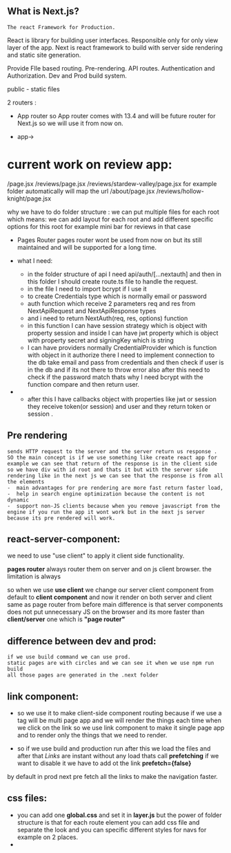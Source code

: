 ## What is Next.js?

    The react Framework for Production.

React is library for building user interfaces. Responsible only for only view layer of the app.
Next is react framework to build with server side rendering and static site generation.

Provide FIle based routing.
Pre-rendering.
API routes.
Authentication and Authorization.
Dev and Prod build system.

public - static files

2 routers :

- App router
  so App router comes with 13.4 and will be future router for Next.js
  so we will use it from now on.

- app->

# current work on review app:

/page.jsx
/reviews/page.jsx
/reviews/stardew-valley/page.jsx for example folder automatically will map the url
/about/page.jsx
/reviews/hollow-knight/page.jsx

why we have to do folder structure :
we can put multiple files for each root which means:
we can add layout for each root and add different specific options for this root for example mini bar for reviews in that case

- Pages Router
  pages router wont be used from now on but its still maintained and will be supported for a long time.

- what I need:
  - in the folder structure of api I need api/auth/[...nextauth] and then in this folder I should create route.ts file to handle the request.
  - in the file I need to import bcrypt if I use it
  - to create Credentials type which is normally email or password
  - auth function which receive 2 parameters req and res from NextApiRequest and NextApiResponse types
  - and i need to return NextAuth(req, res, options) function
  - in this function I can have session strategy which is object with property session and inside I can have jwt property which is object with property secret and signingKey which is string
  - I can have providers normally CredentialProvider which is function with object in it authorize there I need to implement connection to the db take email and pass from credentials and then check if user is in the db and if its not there to throw error also after this need to check if the password match thats why I need bcrypt with the function compare and then return user.
- - after this I have callbacks object with properties like jwt or session they receive token(or session) and user and they return token or session .

## Pre rendering

    sends HTTP request to the server and the server return us response .
    SO the main concept is if we use something like create react app for example we can see that return of the response is in the client side so we have div with id root and thats it but with the server side rendering like in the next js we can see that the response is from all the elements
    -  main advantages for pre rendering are more fast return faster load,
    -  help in search engine optimization because the content is not dynamic
    -  support non-JS clients because when you remove javascript from the engine if you run the app it wont work but in the next js server because its pre rendered will work.

## react-server-component:

we need to use "use client" to apply it client side functionality.

**pages router** always router them on server and on js client browser. the limitation is always

so when we use **use client** we change our server client component from default to **client component** and now it render on both server and client same as page router from before main difference is that server components does not put unnecessary JS on the browser and its more faster than **client/server** one which is **"page router"**

## difference between dev and prod:

    if we use build command we can use prod.
    static pages are with circles and we can see it when we use npm run build
    all those pages are generated in the .next folder

## link component:

- so we use it to make client-side component routing because if we use a tag will be multi page app and we will render the things each time when we click on the link
  so we use link component to make it single page app and to render only the things that we need to render.

- so if we use build and production run after this we load the files and after that *Links* are instant without any load thats call **prefetching** if we want to disable it we have to add ot the link **prefetch={false}**

by default in prod next pre fetch all the links to make the navigation faster.

## css files:

  - you can add one **global.css** and set it in **layer.js** but the power of folder structure is that for each route element you can add css file and separate the look and you can specific different styles for navs for example on 2 places.
  - 